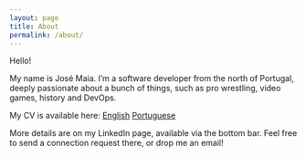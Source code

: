 ```yaml
---
layout: page
title: About
permalink: /about/
---
```


Hello!

My name is José Maia. I’m a software developer from the north of Portugal, deeply passionate about a bunch of things, such as pro wrestling, video games, history and DevOps.

My CV is available here:
[English](/content/cv_josemaia_en.pdf)
[Portuguese](/content/cv_josemaia_pt.pdf)

More details are on my LinkedIn page, available via the bottom bar. Feel free to send a connection request there, or drop me an email!